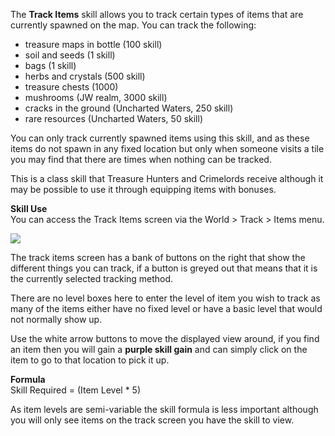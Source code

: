---
---
The **Track Items** skill allows you to track certain types of items that are currently spawned on the map. You can track the following:

*   treasure maps in bottle (100 skill)
*   soil and seeds (1 skill)
*   bags (1 skill)
*   herbs and crystals (500 skill)
*   treasure chests (1000)
*   mushrooms (JW realm, 3000 skill)
*   cracks in the ground (Uncharted Waters, 250 skill)
*   rare resources (Uncharted Waters, 50 skill)

You can only track currently spawned items using this skill, and as these items do not spawn in any fixed location but only when someone visits a tile you may find that there are times when nothing can be tracked.

This is a class skill that Treasure Hunters and Crimelords receive although it may be possible to use it through equipping items with bonuses.

**Skill Use**  
You can access the Track Items screen via the World > Track > Items menu.

[![](https://lohcdn.com/images/t_trackitems.jpg)](https://lohcdn.com/images/trackitems.jpg)

The track items screen has a bank of buttons on the right that show the different things you can track, if a button is greyed out that means that it is the currently selected tracking method.

There are no level boxes here to enter the level of item you wish to track as many of the items either have no fixed level or have a basic level that would not normally show up.

Use the white arrow buttons to move the displayed view around, if you find an item then you will gain a **purple skill gain** and can simply click on the item to go to that location to pick it up.

**Formula**  
Skill Required = (Item Level \* 5)

As item levels are semi-variable the skill formula is less important although you will only see items on the track screen you have the skill to view.